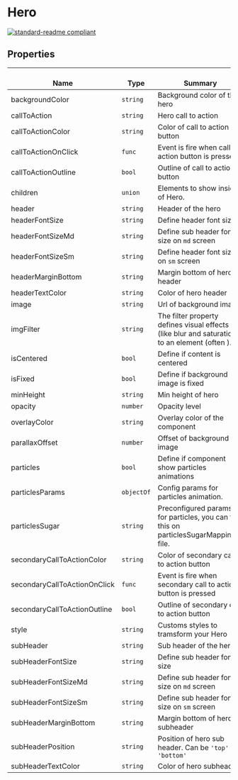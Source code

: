 # Hero
  [![standard-readme compliant](https://img.shields.io/badge/standard--readme-OK-green.svg?style=flat-square)](https://github.com/RichardLitt/standard-readme)
  

  ## Properties
  | </br>Name | </br>Type | </br>Summary | </br>Default | 
| ---- | ---- | ---- | ---- |
| backgroundColor | `string` | Background color of the hero | `'transparent'` |
| callToAction | `string` | Hero call to action | `null` |
| callToActionColor | `string` | Color of call to action button | `''` |
| callToActionOnClick | `func` | Event is fire when call to action button is pressed | `() => {}` |
| callToActionOutline | `bool` | Outline of call to action button | `true` |
| children | `union` | Elements to show inside of Hero. | `null` |
| header | `string` | Header of the hero | `''` |
| headerFontSize | `string` | Define header font size | `'3'` |
| headerFontSizeMd | `string` | Define sub header font size on <code>md</code> screen | `'7'` |
| headerFontSizeSm | `string` | Define header font size on <code>sm</code> screen | `'5'` |
| headerMarginBottom | `string` | Margin bottom of hero header | `'5'` |
| headerTextColor | `string` | Color of hero header | `'light'` |
| image | `string` | Url of background image | `''` |
| imgFilter | `string` | The filter property defines visual effects (like blur and saturation) to an element (often <img>). | `null` |
| isCentered | `bool` | Define if content is centered | `true` |
| isFixed | `bool` | Define if background image is fixed | `true` |
| minHeight | `string` | Min height of hero | `'100vh'` |
| opacity | `number` | Opacity level | `0` |
| overlayColor | `string` | Overlay color of the component | `'#fff'` |
| parallaxOffset | `number` | Offset of background image | `0` |
| particles | `bool` | Define if component show particles animations | `true` |
| particlesParams | `objectOf` | Config params for particles animation. | `null` |
| particlesSugar | `string` | Preconfigured params for particles, you can find this on particlesSugarMapping.js file. | `null` |
| secondaryCallToActionColor | `string` | Color of secondary call to action button | `''` |
| secondaryCallToActionOnClick | `func` | Event is fire when secondary call to action button is pressed | `() => {}` |
| secondaryCallToActionOutline | `bool` | Outline of secondary call to action button | `true` |
| style | `string` | Customs styles to tramsform your Hero | `null` |
| subHeader | `string` | Sub header of the hero | `''` |
| subHeaderFontSize | `string` | Define sub header font size | `'1'` |
| subHeaderFontSizeMd | `string` | Define sub header font size on <code>md</code> screen | `'3'` |
| subHeaderFontSizeSm | `string` | Define sub header font size on <code>sm</code> screen | `'2'` |
| subHeaderMarginBottom | `string` | Margin bottom of hero subheader | `'5'` |
| subHeaderPosition | `string` | Position of hero sub header. Can be <code>'top'</code> or <code>'bottom'</code> | `'bottom'` |
| subHeaderTextColor | `string` | Color of hero subheader | `'light'` |